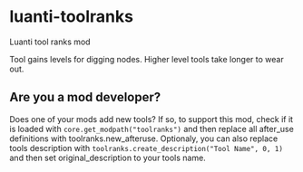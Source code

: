 # luanti-toolranks
Luanti tool ranks mod

Tool gains levels for digging nodes. Higher level tools take longer to
wear out.

## Are you a mod developer?
Does one of your mods add new tools?
If so, to support this mod, check if it is loaded with
```core.get_modpath("toolranks")```
and then replace all after_use definitions with toolranks.new_afteruse.
Optionaly, you can also replace tools description with
```toolranks.create_description("Tool Name", 0, 1)```
and then set original_description to your tools name.
